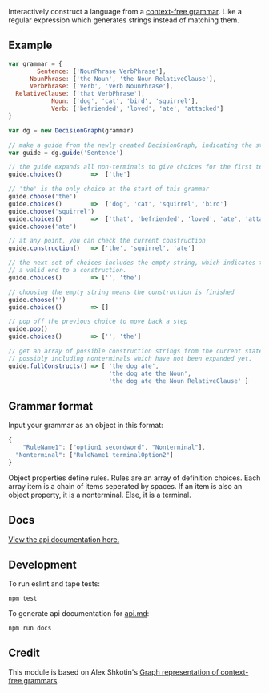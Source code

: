 Interactively construct a language from a [context-free grammar](https://en.wikipedia.org/wiki/Context-free_grammar). Like a regular expression which generates strings instead of matching them.

## Example
```js
var grammar = {
        Sentence: ['NounPhrase VerbPhrase'],
      NounPhrase: ['the Noun', 'the Noun RelativeClause'],
      VerbPhrase: ['Verb', 'Verb NounPhrase'],
  RelativeClause: ['that VerbPhrase'],
            Noun: ['dog', 'cat', 'bird', 'squirrel'],
            Verb: ['befriended', 'loved', 'ate', 'attacked']
}

var dg = new DecisionGraph(grammar)

// make a guide from the newly created DecisionGraph, indicating the starting point
var guide = dg.guide('Sentence')

// the guide expands all non-terminals to give choices for the first terminal
guide.choices()        =>  ['the']

// 'the' is the only choice at the start of this grammar
guide.choose('the')
guide.choices()        =>  ['dog', 'cat', 'squirrel', 'bird']
guide.choose('squirrel')
guide.choices()        =>  ['that', 'befriended', 'loved', 'ate', 'attacked']
guide.choose('ate')

// at any point, you can check the current construction
guide.construction()   => ['the', 'squirrel', 'ate']

// the next set of choices includes the empty string, which indicates this could be
// a valid end to a construction.
guide.choices()        => ['', 'the']

// choosing the empty string means the construction is finished
guide.choose('')
guide.choices()        => []

// pop off the previous choice to move back a step
guide.pop()
guide.choices()        => ['', 'the']

// get an array of possible construction strings from the current state,
// possibly including nonterminals which have not been expanded yet.
guide.fullConstructs() => [ 'the dog ate',
                            'the dog ate the Noun',
                            'the dog ate the Noun RelativeClause' ]
```

## Grammar format
Input your grammar as an object in this format:
```js
{
    "RuleName1": ["option1 secondword", "Nonterminal"],
  "Nonterminal": ["RuleName1 terminalOption2"]
}
```
Object properties define rules. Rules are an array of definition choices.
Each array item is a chain of items seperated by spaces. If an item is also an object property, it is a nonterminal. Else, it is a terminal.


## Docs
[View the api documentation here.](api.md)

## Development

To run eslint and tape tests:
```
npm test
```

To generate api documentation for [api.md](api.md):
```
npm run docs
```

## Credit
This module is based on Alex Shkotin's [Graph representation of context-free grammars](http://arxiv.org/pdf/cs/0703015.pdf).
